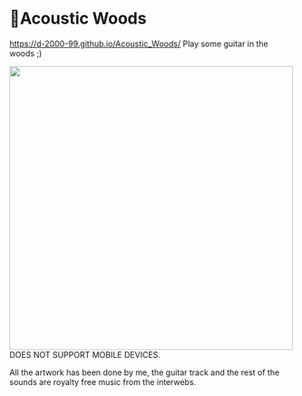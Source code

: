 # 🎸Acoustic Woods

https://d-2000-99.github.io/Acoustic_Woods/
Play some guitar in the woods ;)

<img src="https://user-images.githubusercontent.com/68558063/113477100-58787e00-949d-11eb-9922-d4eb28e9b7ff.png" width="500" height="500">
DOES NOT SUPPORT MOBILE DEVICES.

All the artwork has been done by me, the guitar track and the rest of the sounds are royalty free music from the interwebs.
